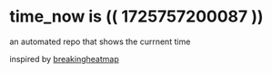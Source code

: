 # time_now is (( 1725757200087 ))

an automated repo that shows the currnent time

inspired by [breakingheatmap](https://github.com/breakingheatmap/breakingheatmap)